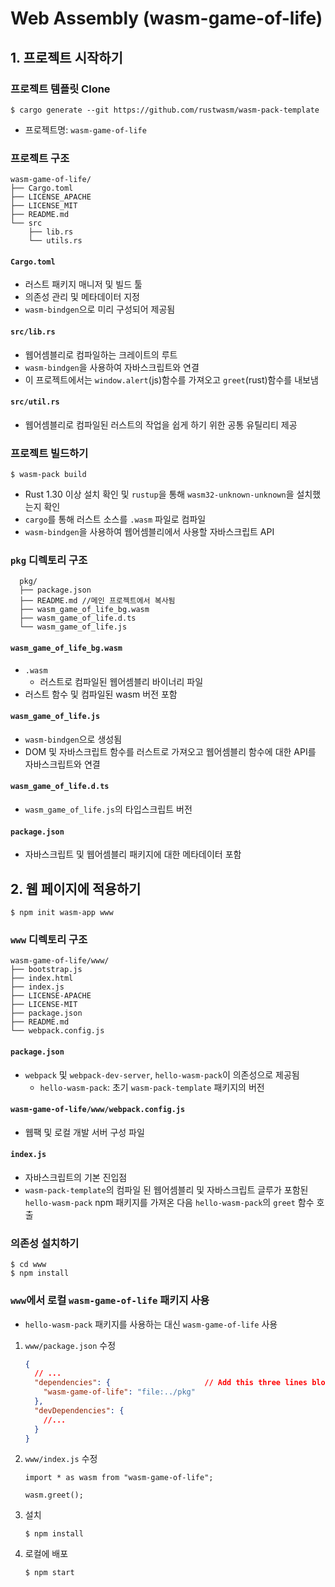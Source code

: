 # Web Assembly (wasm-game-of-life)

## 1. 프로젝트 시작하기
### 프로젝트 템플릿 Clone
~~~
$ cargo generate --git https://github.com/rustwasm/wasm-pack-template
~~~
* 프로젝트명: `wasm-game-of-life`

### 프로젝트 구조
~~~
wasm-game-of-life/
├── Cargo.toml
├── LICENSE_APACHE
├── LICENSE_MIT
├── README.md
└── src
    ├── lib.rs
    └── utils.rs
~~~
#### `Cargo.toml`
* 러스트 패키지 매니저 및 빌드 툴
* 의존성 관리 및 메타데이터 지정
* `wasm-bindgen`으로 미리 구성되어 제공됨

#### `src/lib.rs`
* 웹어셈블리로 컴파일하는 크레이트의 루트
* `wasm-bindgen`을 사용하여 자바스크립트와 연결
* 이 프로젝트에서는 `window.alert`(js)함수를 가져오고 `greet`(rust)함수를 내보냄
    
#### `src/util.rs`
* 웹어셈블리로 컴파일된 러스트의 작업을 쉽게 하기 위한 공통 유틸리티 제공

### 프로젝트 빌드하기
~~~
$ wasm-pack build 
~~~
* Rust 1.30 이상 설치 확인 및 `rustup`을 통해 `wasm32-unknown-unknown`을 설치했는지 확인
* `cargo`를 통해 러스트 소스를 `.wasm` 파일로 컴파일
* `wasm-bindgen`을 사용하여 웹어셈블리에서 사용할 자바스크립트 API
 
### `pkg` 디렉토리 구조
~~~
  pkg/
  ├── package.json
  ├── README.md //메인 프로젝트에서 복사됨
  ├── wasm_game_of_life_bg.wasm
  ├── wasm_game_of_life.d.ts
  └── wasm_game_of_life.js
~~~
#### `wasm_game_of_life_bg.wasm`
* `.wasm`
    * 러스트로 컴파일된 웹어셈블리 바이너리 파일
* 러스트 함수 및 컴파일된 wasm 버전 포함
    
#### `wasm_game_of_life.js`
* `wasm-bindgen`으로 생성됨
* DOM 및 자바스크립트 함수를 러스트로 가져오고 웹어셈블리 함수에 대한 API를 자바스크립트와 연결

#### `wasm_game_of_life.d.ts`
* `wasm_game_of_life.js`의 타입스크립트 버전
    
#### `package.json`
* 자바스크립트 및 웹어셈블리 패키지에 대한 메타데이터 포함
    
## 2. 웹 페이지에 적용하기
~~~
$ npm init wasm-app www
~~~

### `www` 디렉토리 구조
~~~
wasm-game-of-life/www/
├── bootstrap.js
├── index.html
├── index.js
├── LICENSE-APACHE
├── LICENSE-MIT
├── package.json
├── README.md
└── webpack.config.js
~~~

#### `package.json`
* `webpack` 및 `webpack-dev-server`, `hello-wasm-pack`이 의존성으로 제공됨
    *  `hello-wasm-pack`: 초기 `wasm-pack-template` 패키지의 버전
    
#### `wasm-game-of-life/www/webpack.config.js`
* 웹팩 및 로컬 개발 서버 구성 파일

#### `index.js`
* 자바스크립트의 기본 진입점
* `wasm-pack-template`의 컴파일 된 웹어셈블리 및 자바스크립트 글루가 포함된 `hello-wasm-pack` npm 패키지를 가져온 다음 `hello-wasm-pack`의 `greet` 함수 호출

### 의존성 설치하기
~~~
$ cd www
$ npm install
~~~

### `www`에서 로컬 `wasm-game-of-life` 패키지 사용
* `hello-wasm-pack` 패키지를 사용하는 대신 `wasm-game-of-life` 사용
1. `www/package.json` 수정
    ~~~json
    {
      // ...
      "dependencies": {                     // Add this three lines block!
        "wasm-game-of-life": "file:../pkg"
      },
      "devDependencies": {
        //...
      }
    }
    ~~~
2. `www/index.js` 수정
    ~~~javascripts
    import * as wasm from "wasm-game-of-life";
      
    wasm.greet();
    ~~~

3. 설치
    ~~~
    $ npm install
    ~~~
 
4. 로컬에 배포
    ~~~
    $ npm start
    ~~~